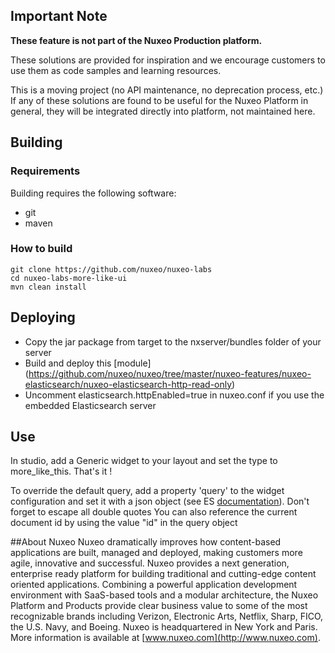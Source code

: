 ## Important Note

**These feature is not part of the Nuxeo Production platform.**

These solutions are provided for inspiration and we encourage customers to use them as code samples and learning resources.

This is a moving project (no API maintenance, no deprecation process, etc.) If any of these solutions are found to be useful for the Nuxeo Platform in general, they will be integrated directly into platform, not maintained here.


## Building
### Requirements
Building requires the following software:
- git
- maven

### How to build 
```
git clone https://github.com/nuxeo/nuxeo-labs
cd nuxeo-labs-more-like-ui
mvn clean install
```

## Deploying
- Copy the jar package from target to the nxserver/bundles folder of your server
- Build and deploy this [module] (https://github.com/nuxeo/nuxeo/tree/master/nuxeo-features/nuxeo-elasticsearch/nuxeo-elasticsearch-http-read-only)
- Uncomment elasticsearch.httpEnabled=true in nuxeo.conf if you use the embedded Elasticsearch server

## Use
In studio, add a Generic widget to your layout and set the type to more_like_this. That's it !

To override the default query, add a property 'query' to the widget configuration and set it with a json object (see ES [documentation](https://www.elastic.co/guide/en/elasticsearch/reference/master/query-dsl-mlt-query.html)). 
Don't forget to escape all double quotes
You can also reference the current document id by using the value "id" in the query object

##About Nuxeo
Nuxeo dramatically improves how content-based applications are built, managed and deployed, making customers more agile, innovative and successful. Nuxeo provides a next generation, enterprise ready platform for building traditional and cutting-edge content oriented applications. Combining a powerful application development environment with SaaS-based tools and a modular architecture, the Nuxeo Platform and Products provide clear business value to some of the most recognizable brands including Verizon, Electronic Arts, Netflix, Sharp, FICO, the U.S. Navy, and Boeing. Nuxeo is headquartered in New York and Paris. More information is available at [www.nuxeo.com](http://www.nuxeo.com).